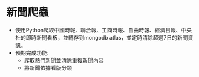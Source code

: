# 新聞爬蟲
* 使用Python爬取中國時報、聯合報、工商時報、自由時報、經濟日報、中央社的即時新聞看板，並轉存到mongodb atlas，並定時清除超過7日的新聞資訊。
* 預期完成功能:
  * 爬取熱門新聞並清除重複新聞內容
  * 將新聞依據看版分類
